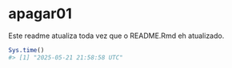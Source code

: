 
<!-- README.md is generated from README.Rmd. Please edit that file -->

# apagar01

Este readme atualiza toda vez que o README.Rmd eh atualizado.

``` r
Sys.time()
#> [1] "2025-05-21 21:58:58 UTC"
```
